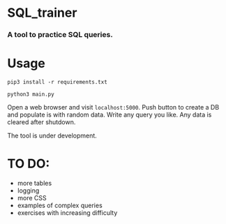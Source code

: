 # SQL_trainer

### A tool to practice SQL queries.
# Usage

`pip3 install -r requirements.txt`

`python3 main.py`


Open a web browser and visit `localhost:5000`.
Push button to create a DB and populate is with random data.
Write any query you like.
Any data is cleared after shutdown.

The tool is under development.

# TO DO:
- more tables
- logging
- more CSS
- examples of complex queries
- exercises with increasing difficulty